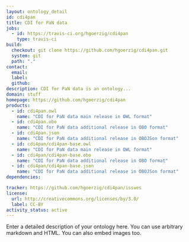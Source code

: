 ```yaml
---
layout: ontology_detail
id: cdi4pan
title: CDI for PaN data
jobs:
  - id: https://travis-ci.org/hgoerzig/cdi4pan
    type: travis-ci
build:
  checkout: git clone https://github.com/hgoerzig/cdi4pan.git
  system: git
  path: "."
contact:
  email: 
  label: 
  github: 
description: CDI for PaN data is an ontology...
domain: stuff
homepage: https://github.com/hgoerzig/cdi4pan
products:
  - id: cdi4pan.owl
    name: "CDI for PaN data main release in OWL format"
  - id: cdi4pan.obo
    name: "CDI for PaN data additional release in OBO format"
  - id: cdi4pan.json
    name: "CDI for PaN data additional release in OBOJSon format"
  - id: cdi4pan/cdi4pan-base.owl
    name: "CDI for PaN data main release in OWL format"
  - id: cdi4pan/cdi4pan-base.obo
    name: "CDI for PaN data additional release in OBO format"
  - id: cdi4pan/cdi4pan-base.json
    name: "CDI for PaN data additional release in OBOJSon format"
dependencies:

tracker: https://github.com/hgoerzig/cdi4pan/issues
license:
  url: http://creativecommons.org/licenses/by/3.0/
  label: CC-BY
activity_status: active
---
```


Enter a detailed description of your ontology here. You can use arbitrary markdown and HTML.
You can also embed images too.

